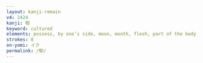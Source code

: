 ```yaml
---
layout: kanji-remain
v4: 2424
kanji: 郁
keyword: cultured
elements: possess, by one’s side, moon, month, flesh, part of the body, city walls
strokes: 8
on-yomi: イク
permalink: /郁/
---
```






